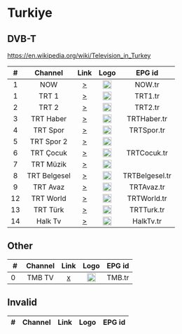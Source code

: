 <h1>Turkiye</h1>

<h2>DVB-T</h2>

https://en.wikipedia.org/wiki/Television_in_Turkey

| #  |   Channel    |                                                                                               Link                                                                                                |                                                      Logo                                                       |     EPG id     |
|:--:|:------------:|:-------------------------------------------------------------------------------------------------------------------------------------------------------------------------------------------------:|:---------------------------------------------------------------------------------------------------------------:|:--------------:|
| 1  |     NOW      | [>](https://nowtv.daioncdn.net/nowtv/nowtv_720p.m3u8?ex=1712149889&sig=d39ddb36bc89520b9e03b19d2e0a5fff&st=h00wLCb1x-cISvOfjX56pg&sid=6aeqcucp7lfj&app=844bbadd-228f-4419-bb03-d5a0fa47dea4&ce=3) |   <img height="20" src="https://github.com/tv-logo/tv-logos/blob/main/countries/turkey/now-tr.png?raw=true"/>   |     NOW.tr     |
| 1  |    TRT 1     |                                                                         [>](https://tv-trt1.medya.trt.com.tr/master.m3u8)                                                                         |                            <img height="20" src="https://i.imgur.com/j786OLG.png"/>                             |    TRT1.tr     |
| 2  |    TRT 2     |                                                                         [>](https://tv-trt2.medya.trt.com.tr/master.m3u8)                                                                         |                            <img height="20" src="https://i.imgur.com/lNWrOE2.png"/>                             |    TRT2.tr     |
| 3  |  TRT Haber   |                                                                       [>](https://tv-trthaber.medya.trt.com.tr/master.m3u8)                                                                       |                            <img height="20" src="https://i.imgur.com/OVfo8Ab.png"/>                             |  TRTHaber.tr   |
| 4  |   TRT Spor   |                                                                       [>](https://tv-trtspor1.medya.trt.com.tr/master.m3u8)                                                                       |                            <img height="20" src="https://i.imgur.com/N2wGZyf.png"/>                             |   TRTSpor.tr   |
| 5  |  TRT Spor 2  |                                                                       [>](https://tv-trtspor2.medya.trt.com.tr/master.m3u8)                                                                       |                            <img height="20" src="https://i.imgur.com/ysKteM8.png"/>                             |
| 6  |  TRT Çocuk   |                                                                       [>](https://tv-trtcocuk.medya.trt.com.tr/master.m3u8)                                                                       |                            <img height="20" src="https://i.imgur.com/QLFmD6d.png"/>                             |  TRTCocuk.tr   |
| 7  |  TRT Müzik   |                                                                       [>](https://tv-trtmuzik.medya.trt.com.tr/master.m3u8)                                                                       |                            <img height="20" src="https://i.imgur.com/fIVFCEd.png"/>                             |
| 8  | TRT Belgesel |                                                                     [>](https://tv-trtbelgesel.medya.trt.com.tr/master.m3u8)                                                                      |                            <img height="20" src="https://i.imgur.com/MGO87pe.png"/>                             | TRTBelgesel.tr |
| 9  |   TRT Avaz   |                                                                       [>](https://tv-trtavaz.medya.trt.com.tr/master.m3u8)                                                                        |                            <img height="20" src="https://i.imgur.com/VhTwXu5.png"/>                             |   TRTAvaz.tr   |
| 12 |  TRT World   |                                                                       [>](https://tv-trtworld.medya.trt.com.tr/master.m3u8)                                                                       |                            <img height="20" src="https://i.imgur.com/JEA2xpv.png"/>                             |  TRTWorld.tr   |
| 13 |   TRT Türk   |                                                                       [>](https://tv-trtturk.medya.trt.com.tr/master.m3u8)                                                                        |                            <img height="20" src="https://i.imgur.com/OSTOQNw.png"/>                             |   TRTTurk.tr   |
| 14 |   Halk Tv    |                                                                     [>](https://halktv.blutv.com/blutv_halktv_live/live.m3u8)                                                                     | <img height="20" src="https://github.com/tv-logo/tv-logos/blob/main/countries/turkey/halk-tv-tr.png?raw=true"/> |   HalkTv.tr    |

<h2>Other</h2>

|  #   | Channel |                              Link                              |                                           Logo                                            | EPG id |
|:----:|:-------:|:--------------------------------------------------------------:|:-----------------------------------------------------------------------------------------:|:------:|
| 0    | TMB TV  | [x](https://www.tvkaista.net/stream-forwarder/get.php?x=TMBTV) | <img height="20" src="https://upload.wikimedia.org/wikipedia/az/c/c2/TMB_TV_loqosu.png"/> | TMB.tr |

<h2>Invalid</h2>

| # | Channel | Link | Logo | EPG id |
|:-:|:-------:|:----:|:----:|:------:|

